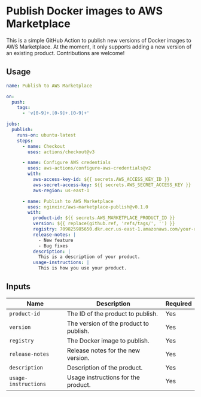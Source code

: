 # Publish Docker images to AWS Marketplace


This is a simple GitHub Action to publish new versions of Docker images to AWS Marketplace.
At the moment, it only supports adding a new version of an existing product. Contributions are welcome!

## Usage

```yaml
name: Publish to AWS Marketplace

on:
  push:
    tags:
      - 'v[0-9]+.[0-9]+.[0-9]+'

jobs:
  publish:
    runs-on: ubuntu-latest
    steps:
      - name: Checkout
        uses: actions/checkout@v3

      - name: Configure AWS credentials
        uses: aws-actions/configure-aws-credentials@v2
        with:
          aws-access-key-id: ${{ secrets.AWS_ACCESS_KEY_ID }}
          aws-secret-access-key: ${{ secrets.AWS_SECRET_ACCESS_KEY }}
          aws-region: us-east-1

      - name: Publish to AWS Marketplace
        uses: nginxinc/aws-marketplace-publish@v0.1.0
        with:
          product-id: ${{ secrets.AWS_MARKETPLACE_PRODUCT_ID }}
          version: ${{ replace(github.ref, 'refs/tags/', '') }}
          registry: 709825985650.dkr.ecr.us-east-1.amazonaws.com/your-repo:tag
          release-notes: |
            - New feature
            - Bug fixes
          description: |
            This is a description of your product.
          usage-instructions: |
            This is how you use your product.
```

## Inputs

| Name | Description | Required |
| --- | --- | --- |
| `product-id` | The ID of the product to publish. | Yes |
| `version` | The version of the product to publish. | Yes |
| `registry` | The Docker image to publish. | Yes |
| `release-notes` | Release notes for the new version. | Yes |
| `description` | Description of the product. | Yes |
| `usage-instructions` | Usage instructions for the product. | Yes |
